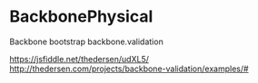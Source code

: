 # BackbonePhysical
Backbone bootstrap
backbone.validation

https://jsfiddle.net/thedersen/udXL5/
http://thedersen.com/projects/backbone-validation/examples/#